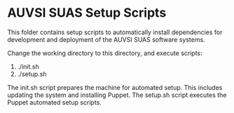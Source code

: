 AUVSI SUAS Setup Scripts
================================================================================

This folder contains setup scripts to automatically install dependencies for 
development and deployment of the AUVSI SUAS software systems. 

Change the working directory to this directory, and execute scripts:
1. ./init.sh
2. ./setup.sh

The init.sh script prepares the machine for automated setup. This includes 
updating the system and installing Puppet. The setup.sh script executes the
Puppet automated setup scripts.
